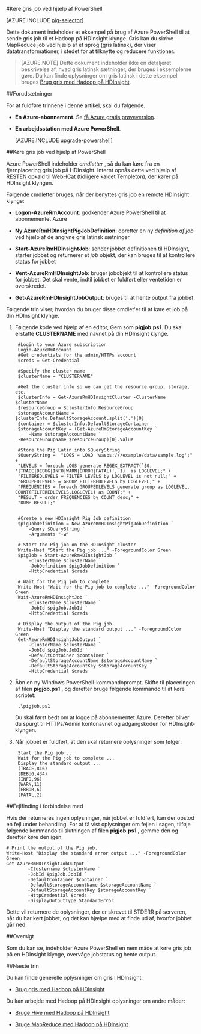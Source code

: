 <properties
   pageTitle="Bruge Hadoop gris med PowerShell i HDInsight | Microsoft Azure"
   description="Lær at sende gris job til et Hadoop-klynge på ved hjælp af PowerShell Azure HDInsight."
   services="hdinsight"
   documentationCenter=""
   authors="Blackmist"
   manager="jhubbard"
   editor="cgronlun"
    tags="azure-portal"/>

<tags
   ms.service="hdinsight"
   ms.devlang="na"
   ms.topic="article"
   ms.tgt_pltfrm="na"
   ms.workload="big-data"
   ms.date="10/11/2016"
   ms.author="larryfr"/>

#<a name="run-pig-jobs-using-powershell"></a>Køre gris job ved hjælp af PowerShell

[AZURE.INCLUDE [pig-selector](../../includes/hdinsight-selector-use-pig.md)]

Dette dokument indeholder et eksempel på brug af Azure PowerShell til at sende gris job til et Hadoop på HDInsight klynge. Gris kan du skrive MapReduce job ved hjælp af et sprog (gris latinsk), der viser datatransformationer, i stedet for at tilknytte og reducere funktioner.

> [AZURE.NOTE] Dette dokument indeholder ikke en detaljeret beskrivelse af, hvad gris latinsk sætninger, der bruges i eksemplerne gøre. Du kan finde oplysninger om gris latinsk i dette eksempel bruges [Brug gris med Hadoop på HDInsight](hdinsight-use-pig.md).

##<a id="prereq"></a>Forudsætninger

For at fuldføre trinnene i denne artikel, skal du følgende.

- **En Azure-abonnement**. Se [få Azure gratis prøveversion](https://azure.microsoft.com/documentation/videos/get-azure-free-trial-for-testing-hadoop-in-hdinsight/).
- **En arbejdsstation med Azure PowerShell**.

    [AZURE.INCLUDE [upgrade-powershell](../../includes/hdinsight-use-latest-powershell.md)]


##<a id="powershell"></a>Køre gris job ved hjælp af PowerShell

Azure PowerShell indeholder *cmdletter* , så du kan køre fra en fjernplacering gris job på HDInsight. Internt opnås dette ved hjælp af RESTEN opkald til [WebHCat](https://cwiki.apache.org/confluence/display/Hive/WebHCat) (tidligere kaldet Templeton), der kører på HDInsight klyngen.

Følgende cmdletter bruges, når der benyttes gris job en remote HDInsight klynge:

* **Logon-AzureRmAccount**: godkender Azure PowerShell til at abonnementet Azure

* **Ny AzureRmHDInsightPigJobDefinition**: opretter en ny *definition af job* ved hjælp af de angivne gris latinsk sætninger

* **Start-AzureRmHDInsightJob**: sender jobbet definitionen til HDInsight, starter jobbet og returnerer et *job* objekt, der kan bruges til at kontrollere status for jobbet

* **Vent-AzureRmHDInsightJob**: bruger jobobjekt til at kontrollere status for jobbet. Det skal vente, indtil jobbet er fuldført eller ventetiden er overskredet.

* **Get-AzureRmHDInsightJobOutput**: bruges til at hente output fra jobbet

Følgende trin viser, hvordan du bruger disse cmdlet'er til at køre et job på din HDInsight klynge.

1. Følgende kode ved hjælp af en editor, Gem som **pigjob.ps1**. Du skal erstatte **CLUSTERNAME** med navnet på din HDInsight klynge.

        #Login to your Azure subscription
        Login-AzureRmAccount
        #Get credentials for the admin/HTTPs account
        $creds = Get-Credential

        #Specify the cluster name
        $clusterName = "CLUSTERNAME"
        
        #Get the cluster info so we can get the resource group, storage, etc.
        $clusterInfo = Get-AzureRmHDInsightCluster -ClusterName $clusterName
        $resourceGroup = $clusterInfo.ResourceGroup
        $storageAccountName = $clusterInfo.DefaultStorageAccount.split('.')[0]
        $container = $clusterInfo.DefaultStorageContainer
        $storageAccountKey = (Get-AzureRmStorageAccountKey `
            -Name $storageAccountName `
        -ResourceGroupName $resourceGroup)[0].Value

        #Store the Pig Latin into $QueryString
        $QueryString =  "LOGS = LOAD 'wasbs:///example/data/sample.log';" +
        "LEVELS = foreach LOGS generate REGEX_EXTRACT(`$0, '(TRACE|DEBUG|INFO|WARN|ERROR|FATAL)', 1)  as LOGLEVEL;" +
        "FILTEREDLEVELS = FILTER LEVELS by LOGLEVEL is not null;" +
        "GROUPEDLEVELS = GROUP FILTEREDLEVELS by LOGLEVEL;" +
        "FREQUENCIES = foreach GROUPEDLEVELS generate group as LOGLEVEL, COUNT(FILTEREDLEVELS.LOGLEVEL) as COUNT;" +
        "RESULT = order FREQUENCIES by COUNT desc;" +
        "DUMP RESULT;"


        #Create a new HDInsight Pig Job definition
        $pigJobDefinition = New-AzureRmHDInsightPigJobDefinition `
            -Query $QueryString `
            -Arguments "-w"

        # Start the Pig job on the HDInsight cluster
        Write-Host "Start the Pig job ..." -ForegroundColor Green
        $pigJob = Start-AzureRmHDInsightJob `
            -ClusterName $clusterName `
            -JobDefinition $pigJobDefinition `
            -HttpCredential $creds

        # Wait for the Pig job to complete
        Write-Host "Wait for the Pig job to complete ..." -ForegroundColor Green
        Wait-AzureRmHDInsightJob `
            -ClusterName $clusterName `
            -JobId $pigJob.JobId `
            -HttpCredential $creds

        # Display the output of the Pig job.
        Write-Host "Display the standard output ..." -ForegroundColor Green
        Get-AzureRmHDInsightJobOutput `
            -ClusterName $clusterName `
            -JobId $pigJob.JobId `
            -DefaultContainer $container `
            -DefaultStorageAccountName $storageAccountName `
            -DefaultStorageAccountKey $storageAccountKey `
            -HttpCredential $creds

2. Åbn en ny Windows PowerShell-kommandoprompt. Skifte til placeringen af filen **pigjob.ps1** , og derefter bruge følgende kommando til at køre scriptet:

        .\pigjob.ps1
        
    Du skal først bedt om at logge på abonnementet Azure. Derefter bliver du spurgt til HTTPs/Admin kontonavnet og adgangskoden for HDInsight-klyngen.

7. Når jobbet er fuldført, at den skal returnere oplysninger som følger:

        Start the Pig job ...
        Wait for the Pig job to complete ...
        Display the standard output ...
        (TRACE,816)
        (DEBUG,434)
        (INFO,96)
        (WARN,11)
        (ERROR,6)
        (FATAL,2)

##<a id="troubleshooting"></a>Fejlfinding i forbindelse med

Hvis der returneres ingen oplysninger, når jobbet er fuldført, kan der opstod en fejl under behandling. For at få vist oplysninger om fejlen i sagen, tilføje følgende kommando til slutningen af filen **pigjob.ps1** , gemme den og derefter køre den igen.

    # Print the output of the Pig job.
    Write-Host "Display the standard error output ..." -ForegroundColor Green
    Get-AzureRmHDInsightJobOutput `
            -Clustername $clusterName `
            -JobId $pigJob.JobId `
            -DefaultContainer $container `
            -DefaultStorageAccountName $storageAccountName `
            -DefaultStorageAccountKey $storageAccountKey `
            -HttpCredential $creds `
            -DisplayOutputType StandardError

Dette vil returnere de oplysninger, der er skrevet til STDERR på serveren, når du har kørt jobbet, og det kan hjælpe med at finde ud af, hvorfor jobbet går ned.

##<a id="summary"></a>Oversigt

Som du kan se, indeholder Azure PowerShell en nem måde at køre gris job på en HDInsight klynge, overvåge jobstatus og hente output.

##<a id="nextsteps"></a>Næste trin

Du kan finde generelle oplysninger om gris i HDInsight:

* [Brug gris med Hadoop på HDInsight](hdinsight-use-pig.md)

Du kan arbejde med Hadoop på HDInsight oplysninger om andre måder:

* [Bruge Hive med Hadoop på HDInsight](hdinsight-use-hive.md)

* [Bruge MapReduce med Hadoop på HDInsight](hdinsight-use-mapreduce.md)
